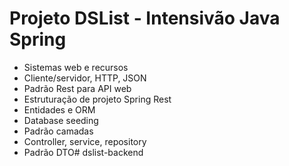 # Projeto DSList - Intensivão Java Spring

- Sistemas web e recursos
- Cliente/servidor, HTTP, JSON
- Padrão Rest para API web
- Estruturação de projeto Spring Rest
- Entidades e ORM
- Database seeding
- Padrão camadas
- Controller, service, repository
- Padrão DTO# dslist-backend
